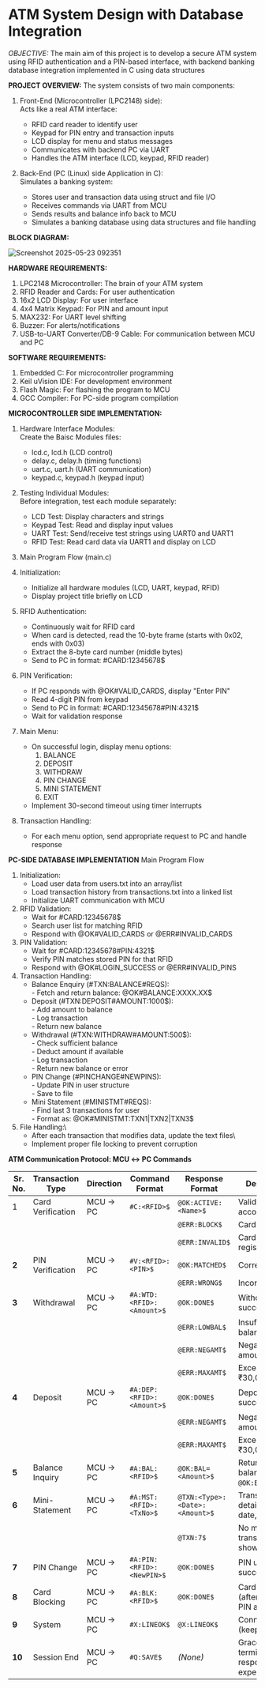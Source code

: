 # ATM System Design with Database Integration

_OBJECTIVE:_ The main aim of this project is to develop a secure ATM system using RFID authentication and a PIN-based interface, with backend banking database integration implemented in C using data structures

__PROJECT OVERVIEW:__
The system consists of two main components:
1. Front-End (Microcontroller (LPC2148) side):\
   Acts like a real ATM interface: 
    - RFID card reader to identify user
    - Keypad for PIN entry and transaction inputs
    - LCD display for menu and status messages
    - Communicates with backend PC via UART
    - Handles the ATM interface (LCD, keypad, RFID reader)

2. Back-End (PC (Linux) side Application in C):\
  Simulates a banking system:  
   - Stores user and transaction data using struct and file I/O
   - Receives commands via UART from MCU
   - Sends results and balance info back to MCU
   - Simulates a banking database using data structures and file handling


__BLOCK DIAGRAM:__

![Screenshot 2025-05-23 092351](https://github.com/user-attachments/assets/fbb9cce0-810c-4709-b059-8a5235e3e78e)

 
__HARDWARE REQUIREMENTS:__
1.	LPC2148 Microcontroller: The brain of your ATM system
2.	RFID Reader and Cards: For user authentication
3.	16x2 LCD Display: For user interface
4.	4x4 Matrix Keypad: For PIN and amount input
5.	MAX232: For UART level shifting
6.	Buzzer: For alerts/notifications
7.	USB-to-UART Converter/DB-9 Cable: For communication between MCU and PC

__SOFTWARE REQUIREMENTS:__ 
1.	Embedded C: For microcontroller programming
2.	Keil uVision IDE: For development environment
3.	Flash Magic: For flashing the program to MCU
4.	GCC Compiler: For PC-side program compilation

__MICROCONTROLLER SIDE IMPLEMENTATION:__
1.	Hardware Interface Modules:\
Create the Baisc Modules files:
      - lcd.c, lcd.h (LCD control)
      - delay.c, delay.h (timing functions)
      - uart.c, uart.h (UART communication)
      - keypad.c, keypad.h (keypad input)

2.	Testing Individual Modules:\
Before integration, test each module separately:
     - LCD Test: Display characters and strings
     - Keypad Test: Read and display input values
     - UART Test: Send/receive test strings using UART0 and UART1
     - RFID Test: Read card data via UART1 and display on LCD

4.	Main Program Flow (main.c)
1.	Initialization:
      - Initialize all hardware modules (LCD, UART, keypad, RFID)
      - Display project title briefly on LCD
2.	RFID Authentication:
    - Continuously wait for RFID card
    - When card is detected, read the 10-byte frame (starts with 0x02, ends with 0x03)
    - Extract the 8-byte card number (middle bytes)
    - Send to PC in format: #CARD:12345678$
3.	PIN Verification:
       - If PC responds with @OK#VALID_CARDS, display "Enter PIN"
       - Read 4-digit PIN from keypad
       - Send to PC in format: #CARD:12345678#PIN:4321$
       - Wait for validation response
4.	Main Menu:
       - On successful login, display menu options:
         1.	BALANCE
         2.	DEPOSIT
         3.	WITHDRAW
         4.	PIN CHANGE
         5.	MINI STATEMENT
         6.	EXIT
      - Implement 30-second timeout using timer interrupts
5.	Transaction Handling:
      - For each menu option, send appropriate request to PC and handle response

__PC-SIDE DATABASE IMPLEMENTATION__ 
Main Program Flow
1.	Initialization:
      - Load user data from users.txt into an array/list
      - Load transaction history from transactions.txt into a linked list
      - Initialize UART communication with MCU
2.	RFID Validation:
      - Wait for #CARD:12345678$
      - Search user list for matching RFID
      - Respond with @OK#VALID_CARDS or @ERR#INVALID_CARDS
3.	PIN Validation:
      - Wait for #CARD:12345678#PIN:4321$
      - Verify PIN matches stored PIN for that RFID
      - Respond with @OK#LOGIN_SUCCESS or @ERR#INVALID_PINS
4.	Transaction Handling:
      - Balance Enquiry (#TXN:BALANCE#REQS):\
            - Fetch and return balance: @OK#BALANCE:XXXX.XX$
      - Deposit (#TXN:DEPOSIT#AMOUNT:1000$):\
            - Add amount to balance\
            - Log transaction\
            - Return new balance
      - Withdrawal (#TXN:WITHDRAW#AMOUNT:500$):\
            - Check sufficient balance\
            - Deduct amount if available\
            - Log transaction\
            - Return new balance or error
      - PIN Change (#PINCHANGE#NEWPINS):\
            - Update PIN in user structure\
            - Save to file
      - Mini Statement (#MINISTMT#REQS):\
            - Find last 3 transactions for user\
            - Format as: @OK#MINISTMT:TXN1|TXN2|TXN3$
5.	File Handling:\
      - After each transaction that modifies data, update the text files\
      - Implement proper file locking to prevent corruption

  __ATM Communication Protocol: MCU ↔ PC Commands__

| Sr. No. | Transaction Type  | Direction   | Command Format               | Response Format                     | Description |
|---------|-------------------|-------------|-------------------------------|-------------------------------------|-------------|
| 1       | Card Verification | MCU → PC    | `#C:<RFID>$`                  | `@OK:ACTIVE:<Name>$`                | Valid card with account name |
|         |                   |             |                               | `@ERR:BLOCK$`                       | Card is blocked |
|         |                   |             |                               | `@ERR:INVALID$`                     | Card not registered |
| **2**   | PIN Verification  | MCU → PC    | `#V:<RFID>:<PIN>$`            | `@OK:MATCHED$`                      | Correct PIN |
|         |                   |             |                               | `@ERR:WRONG$`                       | Incorrect PIN |
| **3**   | Withdrawal        | MCU → PC    | `#A:WTD:<RFID>:<Amount>$`     | `@OK:DONE$`                         | Withdrawal successful |
|         |                   |             |                               | `@ERR:LOWBAL$`                      | Insufficient balance |
|         |                   |             |                               | `@ERR:NEGAMT$`                      | Negative amount invalid |
|         |                   |             |                               | `@ERR:MAXAMT$`                      | Exceeds ₹30,000 limit |
| **4**   | Deposit           | MCU → PC    | `#A:DEP:<RFID>:<Amount>$`     | `@OK:DONE$`                         | Deposit successful |
|         |                   |             |                               | `@ERR:NEGAMT$`                      | Negative amount invalid |
|         |                   |             |                               | `@ERR:MAXAMT$`                      | Exceeds ₹30,000 limit |
| **5**   | Balance Inquiry   | MCU → PC    | `#A:BAL:<RFID>$`              | `@OK:BAL=<Amount>$`                 | Returns current balance (e.g., `@OK:BAL=25000$`) |
| **6**   | Mini-Statement    | MCU → PC    | `#A:MST:<RFID>:<TxNo>$`      | `@TXN:<Type>:<Date>:<Amount>$`      | Transaction details (type, date, amount) |
|         |                   |             |                               | `@TXN:7$`                           | No more transactions to show |
| **7**   | PIN Change        | MCU → PC    | `#A:PIN:<RFID>:<NewPIN>$`     | `@OK:DONE$`                         | PIN updated successfully |
| **8**   | Card Blocking     | MCU → PC    | `#A:BLK:<RFID>$`              | `@OK:DONE$`                         | Card blocked (after 3 failed PIN attempts) |
| **9**   | System            | MCU → PC    | `#X:LINEOK$`                  | `@X:LINEOK$`                        | Connection test (keep-alive) |
| **10**  | Session End       | MCU → PC    | `#Q:SAVE$`                    | *(None)*                            | Graceful termination (no response expected) |

